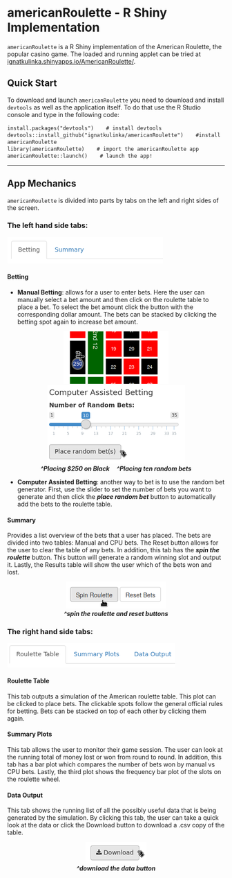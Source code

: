 # americanRoulette - R Shiny Implementation
`americanRoulette` is a R Shiny implementation of the American Roulette, the popular casino game. The loaded and running applet can be tried at [ignatkulinka.shinyapps.io/AmericanRoulette/](http://ignatkulinka.shinyapps.io/AmericanRoulette/).


## Quick Start
To download and launch `americanRoulette` you need to download and install `devtools` as well as the application itself. To do that use the R Studio console and type in the following code:

    install.packages("devtools")    # install devtools
    devtools::install_github("ignatkulinka/americanRoulette")    #install americanRoulette
    library(americanRoulette)    # import the americanRoulette app
    americanRoulette::launch()    # launch the app!

---
## App Mechanics
`americanRoulette` is divided into parts by tabs on the left and right sides of the screen.

### The left hand side tabs:

![left hand side tabs](inst/images/lhs_tabs.png)

#### Betting


* **Manual Betting**: allows for a user to enter bets. Here the user can manually select a bet amount and then click on the roulette table to place a bet. To select the bet amount click the button with the corresponding dollar amount. The bets can be stacked by clicking the betting spot again to increase bet amount. 

<p align="center">
  <img src="inst/images/250_black.png"> <img src="inst/images/placing_ten.png">
  <br/>
  <i><b>^Placing $250 on Black &nbsp;&nbsp;&nbsp; ^Placing ten random bets</b></i>
</p>


* **Computer Assisted Betting**: another way to bet is to use the random bet generator. First, use the slider to set the number of bets you want to generate and then click the _**place random bet**_ button to automatically add the bets to the roulette table. 


#### Summary
Provides a list overview of the bets that a user has placed. The bets are divided into two tables: Manual and CPU bets. The Reset button allows for the user to clear the table of any bets. In addition, this tab has the _**spin the roulette**_ button. This button will generate a random winning slot and output it. Lastly, the Results table will show the user which of the bets won and lost.  

<p align="center">
   <img src="inst/images/spin_reset.png"> 
   <br/>
   <i><b>^spin the roulette and reset buttons</b></i>
</p>

### The right hand side tabs:

![right hand side tabs](inst/images/rhs_tabs.png)

#### Roulette Table
This tab outputs a simulation of the American roulette table. This plot can be clicked to place bets. The clickable spots follow the general official rules for betting. Bets can be stacked on top of each other by clicking them again.

#### Summary Plots
This tab allows the user to monitor their game session. The user can look at the running total of money lost or won from round to round. In addition, this tab has a bar plot which compares the number of bets won by manual vs CPU bets. Lastly, the third plot shows the frequency bar plot of the slots on the roulette wheel. 

#### Data Output
This tab shows the running list of all the possibly useful data that is being generated by the simulation. By clicking this tab, the user can take a quick look at the data or click the Download button to download a .csv copy of the table.

<p align="center">
  <img src="inst/images/download_data.png"> 
  <br/>
  <i><b>^download the data button</b></i>
</p>

